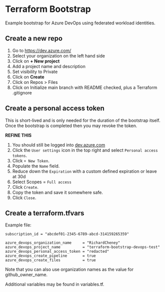 # Terraform  Bootstrap

Example bootstrap for Azure DevOps using federated workload identities.

## Create a new repo

1. Go to <https://dev.azure.com/>
1. Select your organization on the left hand side
1. Click on **+ New project**
1. Add a project name and description
1. Set visibility to Private
1. Click on **Create**
1. Click on Repos > Files
1. Click on Initialize main branch with README checked, plus a Terraform .gitignore

## Create a personal access token

This is short-lived and is only needed for the duration of the bootstrap itself. Once the bootstrap is completed then you may revoke the token.

**REFINE THIS**

1. You should still be logged into [dev.azure.com](https://dev.azure.com)
1. Click the `User settings` icon in the top right and select `Personal access tokens`.
1. Click `+ New Token`.
1. Populate the `Name` field.
1. Reduce down the `Expiration` with a custom defined expiration or leave at 30d
1. Select Scopes = `Full access`
1. Click `Create`.
1. Copy the token and save it somewhere safe.
1. Click `Close`.

## Create a terraform.tfvars

Example file:

```shell
subscription_id = "abcdef01-2345-6789-abcd-314159265359"

azure_devops_organization_name     = "RichardCheney"
azure_devops_project_name          = "terraform-bootstrap-devops-test"
azure_devops_personal_access_token = "redacted"
azure_devops_create_pipeline       = true
azure_devops_create_files          = true
```

Note that you can also use organization names as the value for github_owner_name.

Additional variables may be found in variables.tf.
